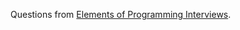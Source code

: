 Questions from [Elements of Programming Interviews](http://www.amazon.com/Elements-Programming-Interviews-Insiders-Guide/dp/1479274836).
